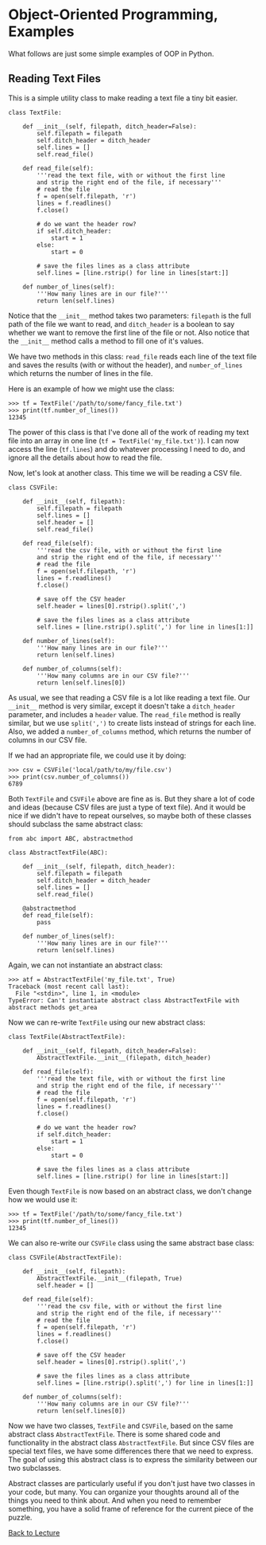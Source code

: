 # Object-Oriented Programming, Examples

What follows are just some simple examples of OOP in Python.

## Reading Text Files

This is a simple utility class to make reading a text file a tiny bit easier.

    class TextFile:
    
        def __init__(self, filepath, ditch_header=False):
            self.filepath = filepath
            self.ditch_header = ditch_header
            self.lines = []
            self.read_file()
        
        def read_file(self):
            '''read the text file, with or without the first line
            and strip the right end of the file, if necessary'''
            # read the file
            f = open(self.filepath, 'r')
            lines = f.readlines()
            f.close()
    
            # do we want the header row?
            if self.ditch_header:
                start = 1
            else:
                start = 0
            
            # save the files lines as a class attribute
            self.lines = [line.rstrip() for line in lines[start:]]
        
        def number_of_lines(self):
            '''How many lines are in our file?'''
            return len(self.lines)

Notice that the `__init__` method takes two parameters: `filepath` is the full path of the file we want to read, and `ditch_header` is a boolean to say whether we want to remove the first line of the file or not. Also notice that the `__init__` method calls a method to fill one of it's values.

We have two methods in this class: `read_file` reads each line of the text file and saves the results (with or without the header), and `number_of_lines` which returns the number of lines in the file.

Here is an example of how we might use the class:

    >>> tf = TextFile('/path/to/some/fancy_file.txt')
    >>> print(tf.number_of_lines())
    12345

The power of this class is that I've done all of the work of reading my text file into an array in one line (`tf = TextFile('my_file.txt')`). I can now access the line (`tf.lines`) and do whatever processing I need to do, and ignore all the details about how to read the file.

Now, let's look at another class. This time we will be reading a CSV file.

    class CSVFile:
    
        def __init__(self, filepath):
            self.filepath = filepath
            self.lines = []
            self.header = []
            self.read_file()
        
        def read_file(self):
            '''read the csv file, with or without the first line
            and strip the right end of the file, if necessary'''
            # read the file
            f = open(self.filepath, 'r')
            lines = f.readlines()
            f.close()
            
            # save off the CSV header
            self.header = lines[0].rstrip().split(',')
            
            # save the files lines as a class attribute
            self.lines = [line.rstrip().split(',') for line in lines[1:]]
        
        def number_of_lines(self):
            '''How many lines are in our file?'''
            return len(self.lines)
        
        def number_of_columns(self):
            '''How many columns are in our CSV file?'''
            return len(self.lines[0])

As usual, we see that reading a CSV file is a lot like reading a text file. Our `__init__` method is very similar, except it doesn't take a `ditch_header` parameter, and includes a `header` value. The `read_file` method is really similar, but we use `split(',')` to create lists instead of strings for each line. Also, we added a `number_of_columns` method, which returns the number of columns in our CSV file.

If we had an appropriate file, we could use it by doing:

    >>> csv = CSVFile('local/path/to/my/file.csv')
    >>> print(csv.number_of_columns())
    6789

Both `TextFile` and `CSVFile` above are fine as is. But they share a lot of code and ideas (because CSV files are just a type of text file). And it would be nice if we didn't have to repeat ourselves, so maybe both of these classes should subclass the same abstract class:

    from abc import ABC, abstractmethod
    
    class AbstractTextFile(ABC):
        
        def __init__(self, filepath, ditch_header):
            self.filepath = filepath
            self.ditch_header = ditch_header
            self.lines = []
            self.read_file()

        @abstractmethod
        def read_file(self):
            pass
            
        def number_of_lines(self):
            '''How many lines are in our file?'''
            return len(self.lines)

Again, we can not instantiate an abstract class:

    >>> atf = AbstractTextFile('my_file.txt', True)
    Traceback (most recent call last):
      File "<stdin>", line 1, in <module>
    TypeError: Can't instantiate abstract class AbstractTextFile with abstract methods get_area

Now we can re-write `TextFile` using our new abstract class:

    class TextFile(AbstractTextFile):
    
        def __init__(self, filepath, ditch_header=False):
            AbstractTextFile.__init__(filepath, ditch_header)
        
        def read_file(self):
            '''read the text file, with or without the first line
            and strip the right end of the file, if necessary'''
            # read the file
            f = open(self.filepath, 'r')
            lines = f.readlines()
            f.close()
    
            # do we want the header row?
            if self.ditch_header:
                start = 1
            else:
                start = 0
            
            # save the files lines as a class attribute
            self.lines = [line.rstrip() for line in lines[start:]]

Even though `TextFile` is now based on an abstract class, we don't change how we would use it:

    >>> tf = TextFile('/path/to/some/fancy_file.txt')
    >>> print(tf.number_of_lines())
    12345

We can also re-write our `CSVFile` class using the same abstract base class:

    class CSVFile(AbstractTextFile):
    
        def __init__(self, filepath):
            AbstractTextFile.__init__(filepath, True)
            self.header = []
        
        def read_file(self):
            '''read the csv file, with or without the first line
            and strip the right end of the file, if necessary'''
            # read the file
            f = open(self.filepath, 'r')
            lines = f.readlines()
            f.close()
            
            # save off the CSV header
            self.header = lines[0].rstrip().split(',')
            
            # save the files lines as a class attribute
            self.lines = [line.rstrip().split(',') for line in lines[1:]]
        
        def number_of_columns(self):
            '''How many columns are in our CSV file?'''
            return len(self.lines[0])
        
Now we have two classes, `TextFile` and `CSVFile`, based on the same abstract class `AbstractTextFile`. There is some shared code and functionality in the abstract class `AbstractTextFile`. But since CSV files are special text files, we have some differences there that we need to express. The goal of using this abstract class is to express the similarity between our two subclasses.

Abstract classes are particularly useful if you don't just have two classes in your code, but many. You can organize your thoughts around all of the things you need to think about. And when you need to remember something, you have a solid frame of reference for the current piece of the puzzle.


[Back to Lecture](lecture_07.md)
